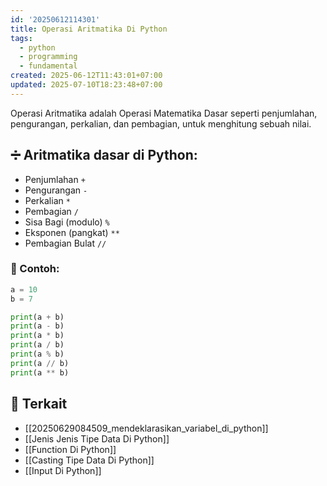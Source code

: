 ```yaml
---
id: '20250612114301'
title: Operasi Aritmatika Di Python
tags:
  - python
  - programming
  - fundamental
created: 2025-06-12T11:43:01+07:00
updated: 2025-07-10T18:23:48+07:00
---
```


Operasi Aritmatika adalah Operasi Matematika Dasar seperti penjumlahan, pengurangan, perkalian, dan pembagian, untuk menghitung sebuah nilai.

## ➗ Aritmatika dasar di Python:

- Penjumlahan `+`
- Pengurangan `-`
- Perkalian `*`
- Pembagian `/`
- Sisa Bagi (modulo) `%`
- Eksponen (pangkat) `**`
- Pembagian Bulat `//`

### 📝 Contoh:

```python
a = 10
b = 7

print(a + b)
print(a - b)
print(a * b)
print(a / b)
print(a % b)
print(a // b)
print(a ** b)
```

## 🔗 Terkait

- [[20250629084509_mendeklarasikan_variabel_di_python]]
- [[Jenis Jenis Tipe Data Di Python]]
- [[Function Di Python]]
- [[Casting Tipe Data Di Python]]
- [[Input Di Python]]
